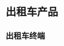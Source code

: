 # 出租车产品

## 出租车终端

<Product :products='czc' />

<script setup>

const czc = [
    { name: 'TM8930', src: '/产品列表/出租车/TM8930/TM8930.png', link:'/产品列表/产品列表/出租车/TM8930.html', date: '2018', stop: true  },
    { name: 'TM9021', src: '/产品列表/出租车/TM9021/TM9021.png', link:'/产品列表/产品列表/出租车/TM9021.html', date: '2018', stop: true  },
    { name: 'TM9022', src: '/产品列表/出租车/TM9022/TM9022.png', link:'/产品列表/产品列表/出租车/TM9022.html', date: '2018', stop: true  },
    { name: 'TM9023', src: '/产品列表/出租车/TM9023/TM9023.png', link:'/产品列表/产品列表/出租车/TM9023.html', date: '2018', stop: true  },
    { name: 'TM9025', src: '/产品列表/出租车/TM9025/TM9025.png', link:'/产品列表/产品列表/出租车/TM9025.html', date: '2018', stop: true  },
    { name: 'TM9026', src: '/产品列表/出租车/TM9026/TM9026.png', link:'/产品列表/产品列表/出租车/TM9026.html', date: '2018', stop: true  },
    { name: 'TM9027', src: '/产品列表/出租车/TM9027/TM9027.png', link:'/产品列表/产品列表/出租车/TM9027.html', date: '2018', stop: true  },
    { name: 'TM9028', src: '/产品列表/出租车/TM9028/TM9028.png', link:'/产品列表/产品列表/出租车/TM9028.html', date: '2018', stop: true  },
    { name: 'TM9030', src: '/产品列表/出租车/TM9030/TM9030.png', link:'/产品列表/产品列表/出租车/TM9030.html', date: '2018', stop: true  },
    
]
</script>
